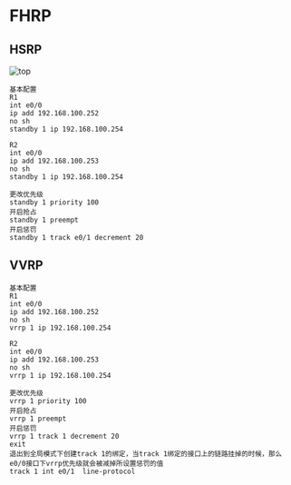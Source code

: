 # FHRP

## HSRP

![top](https://s1.ax1x.com/2018/12/01/FnNF81.jpg)

```hsrp
基本配置
R1
int e0/0
ip add 192.168.100.252
no sh
standby 1 ip 192.168.100.254

R2
int e0/0
ip add 192.168.100.253
no sh
standby 1 ip 192.168.100.254

更改优先级
standby 1 priority 100
开启抢占
standby 1 preempt
开启惩罚
standby 1 track e0/1 decrement 20
```

## VVRP

```hsrp
基本配置
R1
int e0/0
ip add 192.168.100.252
no sh
vrrp 1 ip 192.168.100.254

R2
int e0/0
ip add 192.168.100.253
no sh
vrrp 1 ip 192.168.100.254

更改优先级
vrrp 1 priority 100
开启抢占
vrrp 1 preempt
开启惩罚
vrrp 1 track 1 decrement 20
exit
退出到全局模式下创建track 1的绑定，当track 1绑定的接口上的链路挂掉的时候，那么e0/0接口下vrrp优先级就会被减掉所设置惩罚的值
track 1 int e0/1  line-protocol
```